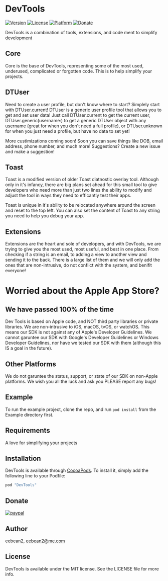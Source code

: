 # DevTools

[![Version](https://img.shields.io/cocoapods/v/DevTools.svg?style=flat)](http://cocoapods.org/pods/DevTools)
[![License](https://img.shields.io/cocoapods/l/DevTools.svg?style=flat)](http://cocoapods.org/pods/DevTools)
[![Platform](https://img.shields.io/cocoapods/p/DevTools.svg?style=flat)](http://cocoapods.org/pods/DevTools)
[![Donate](https://img.shields.io/badge/Donate-PayPal-green.svg)](https://www.paypal.com/cgi-bin/webscr?cmd=_s-xclick&hosted_button_id=AFQ67C767PDPL)

DevTools is a combination of tools, extensions, and code ment to simplify development

## Core

Core is the base of DevTools, representing some of the most used, underused, complicated or forgotten code. This is to help simplify your projects.

## DTUser

Need to create a user profile, but don't know where to start? Simplely start with DTUser.current! DTUser is a generic user profile tool that allows you to get and set user data! Just call DTUser.current to get the current user, DTUser.generic(username:) to get a generic DTUser object with any username (great for when you don't need a full profile), or DTUser.unknown for when you just need a profile, but have no data to set yet!

More custimizations coming soon! Soon you can save things like DOB, email address, phone number, and much more! Suggestions? Create a new issue and make a suggestion!

## Toast

Toast is a modified version of older Toast diatnostic overlay tool. Although only in it's infancy, there are big plans set ahead for this small tool to give developers who need more than just two lines the ability to modify and adjust the tool in ways they need to efficantly test their apps.

Toast is unique in it's ability to be relocated anywhere around the screen and reset to the top left. You can also set the content of Toast to any string you need to help you debug your app.

## Extensions

Extensions are the heart and sole of developers, and with DevTools, we are trying to give you the most used, most useful, and best in one place. From checking if a string is an email, to adding a view to another view and sending it to the back. There is a large list of them and we will only add the ones that are non-intrusive, do not conflict with the system, and benifit everyone!

# Worried about the Apple App Store?

## We have passed 100% of the time

Dev Tools is based on Apple code, and NOT third party libraries or private libraries. We are non-intrusive to iOS, macOS, tvOS, or watchOS. This means our SDK is not against any of Apple's Developer Guidelines. We cannot garuntee our SDK with Google's Developer Guidelines or Windows Developer Guidelines, nor have we tested our SDK with them (although this IS a goal in the future).

## Other Platforms

We do not garuntee the status, support, or state of our SDK on non-Apple platforms. We wish you all the luck and ask you PLEASE report any bugs!

## Example

To run the example project, clone the repo, and run `pod install` from the Example directory first.

## Requirements

A love for simplifying your projects

## Installation

DevTools is available through [CocoaPods](http://cocoapods.org). To install
it, simply add the following line to your Podfile:

```ruby
pod "DevTools"
```

## Donate

[![paypal](https://www.paypalobjects.com/en_US/i/btn/btn_donateCC_LG.gif)](https://www.paypal.com/cgi-bin/webscr?cmd=_s-xclick&hosted_button_id=AFQ67C767PDPL)

## Author

eebean2, eebean2@me.com

## License

DevTools is available under the MIT license. See the LICENSE file for more info.
